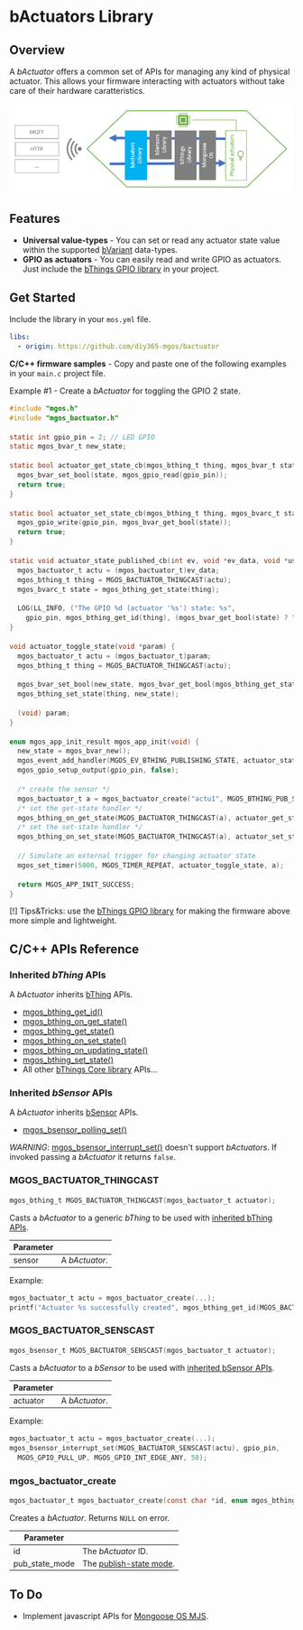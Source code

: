 # bActuators Library
## Overview
A *bActuator* offers a common set of APIs for managing any kind of physical actuator. This allows your firmware interacting with actuators without take care of their hardware caratteristics.

![bActuator blocks diagram](docs/bactuator_blocks_diagram.png)
## Features
- **Universal value-types** - You can set or read any actuator state value within the supported [bVariant](https://github.com/diy365-mgos/bvar) data-types.
- **GPIO as actuators** - You can easily read and write GPIO as actuators. Just include the [bThings GPIO library](https://github.com/diy365-mgos/bthing-gpio) in your project.
## Get Started
Include the library in your `mos.yml` file.
```yaml
libs:
  - origin: https://github.com/diy365-mgos/bactuator
```
**C/C++ firmware samples** - Copy and paste one of the following examples in your `main.c` project file.

Example #1 - Create a *bActuator* for toggling the GPIO 2 state.
```c
#include "mgos.h"
#include "mgos_bactuator.h"

static int gpio_pin = 2; // LED GPIO
static mgos_bvar_t new_state;

static bool actuator_get_state_cb(mgos_bthing_t thing, mgos_bvar_t state, void *userdata) {
  mgos_bvar_set_bool(state, mgos_gpio_read(gpio_pin));
  return true;
}

static bool actuator_set_state_cb(mgos_bthing_t thing, mgos_bvarc_t state, void *userdata) {
  mgos_gpio_write(gpio_pin, mgos_bvar_get_bool(state));
  return true;
}

static void actuator_state_published_cb(int ev, void *ev_data, void *userdata) {
  mgos_bactuator_t actu = (mgos_bactuator_t)ev_data;
  mgos_bthing_t thing = MGOS_BACTUATOR_THINGCAST(actu);
  mgos_bvarc_t state = mgos_bthing_get_state(thing);

  LOG(LL_INFO, ("The GPIO %d (actuator '%s') state: %s",
    gpio_pin, mgos_bthing_get_id(thing), (mgos_bvar_get_bool(state) ? "TRUE" : "FALSE")));
}

void actuator_toggle_state(void *param) {
  mgos_bactuator_t actu = (mgos_bactuator_t)param;
  mgos_bthing_t thing = MGOS_BACTUATOR_THINGCAST(actu);

  mgos_bvar_set_bool(new_state, mgos_bvar_get_bool(mgos_bthing_get_state(thing)) ? false : true);
  mgos_bthing_set_state(thing, new_state);

  (void) param;
}

enum mgos_app_init_result mgos_app_init(void) {
  new_state = mgos_bvar_new();
  mgos_event_add_handler(MGOS_EV_BTHING_PUBLISHING_STATE, actuator_state_published_cb, NULL);
  mgos_gpio_setup_output(gpio_pin, false);

  /* create the sensor */
  mgos_bactuator_t a = mgos_bactuator_create("actu1", MGOS_BTHING_PUB_STATE_MODE_CHANGED);
  /* set the get-state handler */
  mgos_bthing_on_get_state(MGOS_BACTUATOR_THINGCAST(a), actuator_get_state_cb, NULL);
  /* set the set-state handler */
  mgos_bthing_on_set_state(MGOS_BACTUATOR_THINGCAST(a), actuator_set_state_cb, NULL);

  // Simulate an external trigger for changing actuator state
  mgos_set_timer(5000, MGOS_TIMER_REPEAT, actuator_toggle_state, a);
  
  return MGOS_APP_INIT_SUCCESS;
}
```
[!] Tips&Tricks: use the [bThings GPIO library](https://github.com/diy365-mgos/bthing-gpio) for making the firmware above more simple and lightweight.
## C/C++ APIs Reference
### Inherited *bThing* APIs
A *bActuator* inherits [bThing](https://github.com/diy365-mgos/bthing) APIs.
- [mgos_bthing_get_id()](https://github.com/diy365-mgos/bthing#mgos_bthing_get_id)
- [mgos_bthing_on_get_state()](https://github.com/diy365-mgos/bthing#mgos_bthing_on_get_state)
- [mgos_bthing_get_state()](https://github.com/diy365-mgos/bthing#mgos_bthing_get_state)
- [mgos_bthing_on_set_state()](https://github.com/diy365-mgos/bthing#mgos_bthing_on_set_state)
- [mgos_bthing_on_updating_state()](https://github.com/diy365-mgos/bthing#mgos_bthing_on_updating_state)
- [mgos_bthing_set_state()](https://github.com/diy365-mgos/bthing#mgos_bthing_set_state)
- All other [bThings Core library](https://github.com/diy365-mgos/bthing) APIs...
### Inherited *bSensor* APIs
A *bActuator* inherits [bSensor](https://github.com/diy365-mgos/bsensor) APIs.
- [mgos_bsensor_polling_set()](https://github.com/diy365-mgos/bsensor#mgos_bsensor_polling_set)

*WARNING*: [mgos_bsensor_interrupt_set()](https://github.com/diy365-mgos/bsensor#mgos_bsensor_interrupt_set) doesn't support *bActuators*. If invoked passing a *bActuator* it returns `false`.
### MGOS_BACTUATOR_THINGCAST
```c
mgos_bthing_t MGOS_BACTUATOR_THINGCAST(mgos_bactuator_t actuator);
```
Casts a *bActuator* to a generic *bThing* to be used with [inherited bThing APIs](#inherited-bthing-apis).

|Parameter||
|--|--|
|sensor|A *bActuator*.|

Example:
```c
mgos_bactuator_t actu = mgos_bactuator_create(...);
printf("Actuator %s successfully created", mgos_bthing_get_id(MGOS_BACTUATOR_THINGCAST(actu)));
```
### MGOS_BACTUATOR_SENSCAST
```c
mgos_bsensor_t MGOS_BACTUATOR_SENSCAST(mgos_bactuator_t actuator);
```
Casts a *bActuator* to a *bSensor* to be used with [inherited bSensor APIs](#inherited-bsensor-apis).

|Parameter||
|--|--|
|actuator|A *bActuator*.|

Example:
```c
mgos_bactuator_t actu = mgos_bactuator_create(...);
mgos_bsensor_interrupt_set(MGOS_BACTUATOR_SENSCAST(actu), gpio_pin,
  MGOS_GPIO_PULL_UP, MGOS_GPIO_INT_EDGE_ANY, 50);
```
### mgos_bactuator_create
```c
mgos_bactuator_t mgos_bactuator_create(const char *id, enum mgos_bthing_pub_state_mode pub_state_mode);
```
Creates a *bActuator*. Returns `NULL` on error.

|Parameter||
|--|--|
|id|The *bActuator* ID.|
|pub_state_mode|The [publish-state mode](https://github.com/diy365-mgos/bthing#enum-mgos_bthing_pub_state_mode).|
## To Do
- Implement javascript APIs for [Mongoose OS MJS](https://github.com/mongoose-os-libs/mjs).